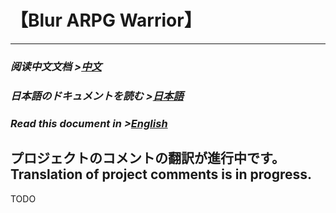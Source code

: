 # 【Blur ARPG Warrior】
---

### ***阅读中文文档 >[中文](README_cn.md)***
### ***日本語のドキュメントを読む >[日本語](README_ja.md)***
### ***Read this document in >[English](README_en.md)***

プロジェクトのコメントの翻訳が進行中です。
Translation of project comments is in progress.
---

TODO